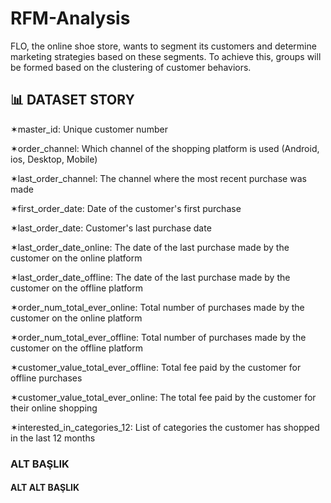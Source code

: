 # RFM-Analysis


FLO, the online shoe store, wants to segment its customers and determine marketing strategies based on these segments. To achieve this, groups will be formed based on the clustering of customer behaviors.

## 📊 DATASET STORY
✶master_id: Unique customer number

✶order_channel: Which channel of the shopping platform is used (Android, ios, Desktop, Mobile)

✶last_order_channel: The channel where the most recent purchase was made

✶first_order_date: Date of the customer's first purchase

✶last_order_date: Customer's last purchase date

✶last_order_date_online: The date of the last purchase made by the customer on the online platform

✶last_order_date_offline: The date of the last purchase made by the customer on the offline platform

✶order_num_total_ever_online: Total number of purchases made by the customer on the online platform

✶order_num_total_ever_offline: Total number of purchases made by the customer on the offline platform

✶customer_value_total_ever_offline: Total fee paid by the customer for offline purchases

✶customer_value_total_ever_online: The total fee paid by the customer for their online shopping

✶interested_in_categories_12: List of categories the customer has shopped in the last 12 months
### ALT BAŞLIK
#### ALT ALT BAŞLIK
